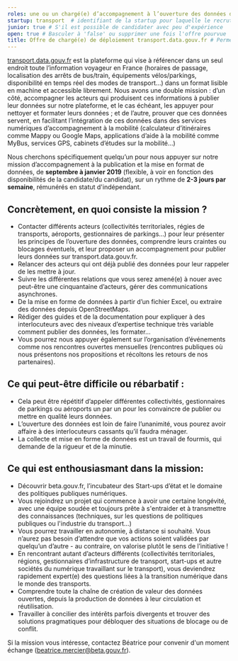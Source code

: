 ```yaml
---
roles: une ou un chargé(e) d’accompagnement à l’ouverture des données de transport #
startup: transport  # identifiant de la startup pour laquelle le recrutement est fait ; créer la startup si elle n'existe pas encore
junior: true # S'il est possible de candidater avec peu d'expérience
open: true # Basculer à 'false' ou supprimer une fois l'offre pourvue
title: Offre de chargé(e) de déploiement transport.data.gouv.fr # Permet d'avoir un titre spécifique pour la page de cette offre
---
```


[transport.data.gouv.fr](http://transport.data.gouv.fr) est la plateforme qui vise à référencer dans un seul endroit toute l’information voyageur en France (horaires de passage, localisation des arrêts de bus/train, équipements vélos/parkings, disponibilité en temps réel des modes de transport…) dans un format lisible en machine et accessible librement. Nous avons une double mission : d’un côté, accompagner les acteurs qui produisent ces informations à publier leur données sur notre plateforme, et le cas échéant, les appuyer pour nettoyer et formater leurs données ; et de l’autre, prouver que ces données servent, en facilitant l’intégration de ces données dans des services numériques d’accompagnement à la mobilité (calculateur d’itinéraires comme Mappy ou Google Maps, applications d’aide à la mobilité comme MyBus, services GPS, cabinets d’études sur la mobilité…)

Nous cherchons spécifiquement quelqu’un pour nous appuyer sur notre mission d’accompagnement à la publication et la mise en format de données, de **septembre à janvier 2019** (flexible, à voir en fonction des disponibilités de la candidate/du candidat), sur un rythme de **2-3 jours par semaine**, rémunérés en statut d'indépendant.



## Concrètement, en quoi consiste la mission ?
- Contacter différents acteurs (collectivités territoriales, régies de transports, aéroports, gestionnaires de parkings…) pour leur présenter les principes de l’ouverture des données, comprendre leurs craintes ou blocages éventuels, et leur proposer un accompagnement pour publier leurs données sur transport.data.gouv.fr.
- Relancer des acteurs qui ont déjà publié des données pour leur rappeler de les mettre à jour.
- Suivre les différentes relations que vous serez amené(e) à nouer avec peut-être une cinquantaine d’acteurs, gérer des communications asynchrones.
- De la mise en forme de données à partir d’un fichier Excel, ou extraire des données depuis OpenStreetMaps.
- Rédiger des guides et de la documentation pour expliquer à des interlocuteurs avec des niveaux d’expertise technique très variable comment publier des données, les formater…
- Vous pourrez nous appuyer également sur l’organisation d’événements comme nos rencontres ouvertes mensuelles (rencontres publiques où nous présentons nos propositions et récoltons les retours de nos partenaires).


## Ce qui peut-être difficile ou rébarbatif :
- Cela peut être répétitif d’appeler différentes collectivités, gestionnaires de parkings ou aéroports un par un pour les convaincre de publier ou mettre en qualité leurs données.
- L’ouverture des données est loin de faire l’unanimité, vous pourez avoir affaire à des interlocuteurs cassants qu’il faudra ménager.
- La collecte et mise en forme de données est un travail de fourmis, qui demande de la rigueur et de la minutie.

## Ce qui est enthousiasmant dans la mission:
- Découvrir beta.gouv.fr, l’incubateur des Start-ups d’état et le domaine des politiques publiques numériques.
- Vous rejoindrez un projet qui commence à avoir une certaine longévité, avec une équipe soudée et toujours prête à s'entraider et à transmettre des connaissances (techniques, sur les questions de politiques publiques ou l'industrie du transport…)
- Vous pourrez travailler en autonomie, à distance si souhaité. Vous n’aurez pas besoin d’attendre que vos actions soient validées par quelqu’un d’autre - au contraire, on valorise plutôt le sens de l’initiative !
- En rencontrant autant d’acteurs différents (collectivités territoriales, régions, gestionnaires d’infrastructure de transport, start-ups et autre sociétés du numérique travaillant sur le transport), vous deviendrez rapidement expert(e) des questions liées à la transition numérique dans le monde des transports.
- Comprendre toute la chaîne de création de valeur des données ouvertes, depuis la production de données à leur circulation et réutilisation.
- Travailler à concilier des intérêts parfois divergents et trouver des solutions pragmatiques pour débloquer des situations de blocage ou de conflit.

Si la mission vous intéresse, contactez Béatrice pour convenir d'un moment échange (beatrice.mercier@beta.gouv.fr). 
